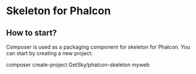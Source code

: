 Skeleton for Phalcon
====================

How to start?
-------------

Composer is used as a packaging component for skeleton for Phalcon. 
You can start by creating a new project:

composer create-project GetSky/phalcon-skeleton myweb
